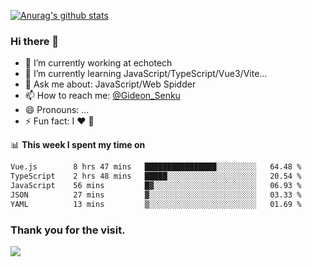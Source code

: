 [![Anurag's github stats](https://github-readme-stats.vercel.app/api?username=gideonsenku)](https://github.com/anuraghazra/github-readme-stats)
### Hi there 👋
- 🔭 I’m currently working at echotech
- 🌱 I’m currently learning JavaScript/TypeScript/Vue3/Vite...
- 💬 Ask me about: JavaScript/Web Spidder 
- 📫 How to reach me: [@Gideon_Senku](https://t.me/Gideon_Senku)
- 😄 Pronouns: ...
- ⚡ Fun fact: I ❤️ 🎵

📊 **This week I spent my time on**
<!--START_SECTION:waka-->

```txt
Vue.js        8 hrs 47 mins   ████████████████░░░░░░░░░   64.48 %
TypeScript    2 hrs 48 mins   █████░░░░░░░░░░░░░░░░░░░░   20.54 %
JavaScript    56 mins         █▓░░░░░░░░░░░░░░░░░░░░░░░   06.93 %
JSON          27 mins         ▓░░░░░░░░░░░░░░░░░░░░░░░░   03.33 %
YAML          13 mins         ▒░░░░░░░░░░░░░░░░░░░░░░░░   01.69 %
```

<!--END_SECTION:waka-->


### Thank you for the visit.
![](http://profile-counter.glitch.me/gideonsenku/count.svg)
<!--
**GideonSenku/GideonSenku** is a ✨ _special_ ✨ repository because its `README.md` (this file) appears on your GitHub profile.

Here are some ideas to get you started:

- 🔭 I’m currently working on ...
- 🌱 I’m currently learning ...
- 👯 I’m looking to collaborate on ...
- 🤔 I’m looking for help with ...
- 💬 Ask me about ...
- 📫 How to reach me: ...
- 😄 Pronouns: ...
- ⚡ Fun fact: ...
-->
